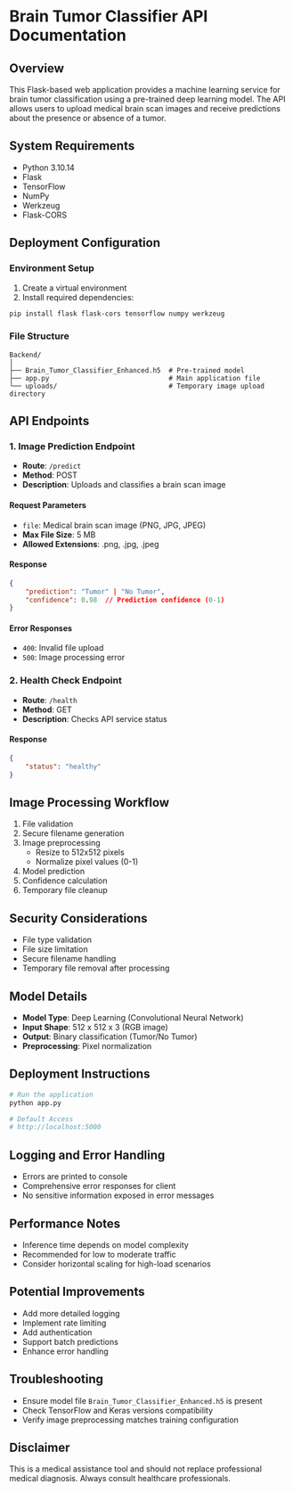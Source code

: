 # Brain Tumor Classifier API Documentation

## Overview
This Flask-based web application provides a machine learning service for brain tumor classification using a pre-trained deep learning model. The API allows users to upload medical brain scan images and receive predictions about the presence or absence of a tumor.

## System Requirements
- Python 3.10.14
- Flask
- TensorFlow
- NumPy
- Werkzeug
- Flask-CORS

## Deployment Configuration

### Environment Setup
1. Create a virtual environment
2. Install required dependencies:
```bash
pip install flask flask-cors tensorflow numpy werkzeug
```

### File Structure
```
Backend/
│
├── Brain_Tumor_Classifier_Enhanced.h5  # Pre-trained model
├── app.py                              # Main application file
└── uploads/                            # Temporary image upload directory
```

## API Endpoints

### 1. Image Prediction Endpoint
- **Route**: `/predict`
- **Method**: POST
- **Description**: Uploads and classifies a brain scan image

#### Request Parameters
- `file`: Medical brain scan image (PNG, JPG, JPEG)
- **Max File Size**: 5 MB
- **Allowed Extensions**: .png, .jpg, .jpeg

#### Response
```json
{
    "prediction": "Tumor" | "No Tumor",
    "confidence": 0.98  // Prediction confidence (0-1)
}
```

#### Error Responses
- `400`: Invalid file upload
- `500`: Image processing error

### 2. Health Check Endpoint
- **Route**: `/health`
- **Method**: GET
- **Description**: Checks API service status

#### Response
```json
{
    "status": "healthy"
}
```

## Image Processing Workflow
1. File validation
2. Secure filename generation
3. Image preprocessing
   - Resize to 512x512 pixels
   - Normalize pixel values (0-1)
4. Model prediction
5. Confidence calculation
6. Temporary file cleanup

## Security Considerations
- File type validation
- File size limitation
- Secure filename handling
- Temporary file removal after processing

## Model Details
- **Model Type**: Deep Learning (Convolutional Neural Network)
- **Input Shape**: 512 x 512 x 3 (RGB image)
- **Output**: Binary classification (Tumor/No Tumor)
- **Preprocessing**: Pixel normalization

## Deployment Instructions
```bash
# Run the application
python app.py

# Default Access
# http://localhost:5000
```

## Logging and Error Handling
- Errors are printed to console
- Comprehensive error responses for client
- No sensitive information exposed in error messages

## Performance Notes
- Inference time depends on model complexity
- Recommended for low to moderate traffic
- Consider horizontal scaling for high-load scenarios

## Potential Improvements
- Add more detailed logging
- Implement rate limiting
- Add authentication
- Support batch predictions
- Enhance error handling

## Troubleshooting
- Ensure model file `Brain_Tumor_Classifier_Enhanced.h5` is present
- Check TensorFlow and Keras versions compatibility
- Verify image preprocessing matches training configuration

## Disclaimer
This is a medical assistance tool and should not replace professional medical diagnosis. Always consult healthcare professionals.
